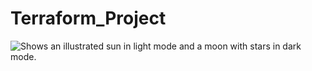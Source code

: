 # Terraform_Project

<picture>
  
  <img alt="Shows an illustrated sun in light mode and a moon with stars in dark mode." src="terraform_project_AD">
</picture>

